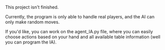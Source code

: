 This project isn't finished.

Currently, the program is only able to handle real players, and the AI can only make random moves.

If you'd like, you can work on the agent_IA.py file, where you can easily choose actions based on your hand and all available table information (well you can program the IA).

